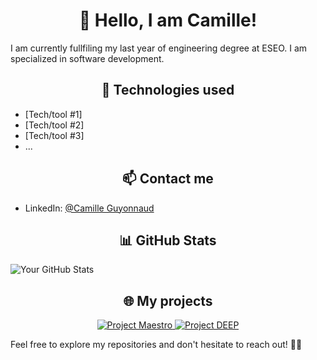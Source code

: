 #  <div align="center">👋 Hello, I am Camille! </div>

I am currently fullfiling my last year of engineering degree at ESEO. I am specialized in software development. 

##  <div align="center"> 🔧 Technologies used </div>

- [Tech/tool #1]
- [Tech/tool #2]
- [Tech/tool #3]
- ...

##  <div align="center"> 📫 Contact me </div>

- LinkedIn: [@Camille Guyonnaud](https://www.linkedin.com/in/camille-guyonnaud/)

##  <div align="center"> 📊 GitHub Stats </div>

![Your GitHub Stats](https://github-readme-stats.vercel.app/api?camillegd=your-camillegd&show_icons=true&hide=contribs,prs)

##  <div align="center"> 🌐 My projects </div>

<div align="center">
  <a href="https://github.com/camillegd/projet-villes" style="border-radius: 8px;">
    <img src="https://img.shields.io/badge/Project%20%231-%23E34F26?style=flat-square&logo=github&logoColor=white" alt="Project Maestro"/>
  </a>
  <a href="https://github.com/camillegd/pytatra" style="border-radius: 8px;">
    <img src="https://img.shields.io/badge/Project%20%232-%23000000?style=flat-square&logo=github&logoColor=white" alt="Project DEEP"/>
  </a>
</div>

Feel free to explore my repositories and don't hesitate to reach out! 👨‍💻
